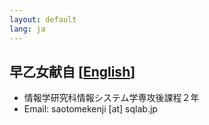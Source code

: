 ```yaml
---
layout: default
lang: ja
---
```


## 早乙女献自 [[English](./saotomekenji_en)]

- 情報学研究科情報システム学専攻後課程２年
- Email: saotomekenji [at] sqlab.jp
